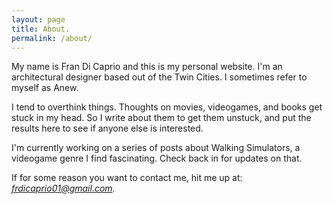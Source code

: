 ```yaml
---
layout: page
title: About.
permalink: /about/
---
```


My name is Fran Di Caprio and this is my personal website. I'm an architectural designer based out of the Twin Cities. I sometimes refer to myself as Anew.

I tend to overthink things. Thoughts on movies, videogames, and books get stuck in my head. So I write about them to get them unstuck, and put the results here to see if anyone else is interested.

I'm currently working on a series of posts about Walking Simulators, a videogame genre I find fascinating. Check back in for updates on that.

If for some reason you want to contact me, hit me up at: *frdicaprio01@gmail.com.*
